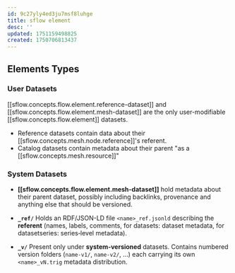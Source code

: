 ```yaml
---
id: 9c27yly4ed3ju7msf8luhge
title: sflow element
desc: ''
updated: 1751159498825
created: 1750706813437
---
```


## Elements Types

### User Datasets

[[sflow.concepts.flow.element.reference-dataset]] and [[sflow.concepts.flow.element.mesh-dataset]] are the only user-modifiable [[sflow.concepts.flow.element]] datasets. 
  - Reference datasets contain data about their [[sflow.concepts.mesh.node.reference]]'s referent.
  - Catalog datasets contain metadata about their parent "as a [[sflow.concepts.mesh.resource]]"

### System Datasets

- **[[sflow.concepts.flow.element.mesh-dataset]]** hold metadata about their parent dataset, possibly including backlinks, provenance and anything else that should be versioned.

- **`_ref/`** Holds an RDF/JSON-LD file `<name>_ref.jsonld` describing the
  **referent** (names, labels, comments, for datasets: dataset metadata, for
  datasetseries: series‐level metadata).

- **`_v/`** Present only under **system‐versioned** datasets. Contains numbered
  version folders (`name-v1/`, `name-v2/`, …) each carrying its own
  `<name>_vN.trig` metadata distribution.

